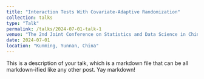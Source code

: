 ```yaml
---
title: "Interaction Tests With Covariate-Adaptive Randomization"
collection: talks
type: "Talk"
permalink: /talks/2024-07-01-talk-1
venue: "The 2nd Joint Conference on Statistics and Data Science in China (2024 JCSDS)"
date: 2024-07-01
location: "Kunming, Yunnan, China"
---
```


This is a description of your talk, which is a markdown file that can be all markdown-ified like any other post. Yay markdown!
